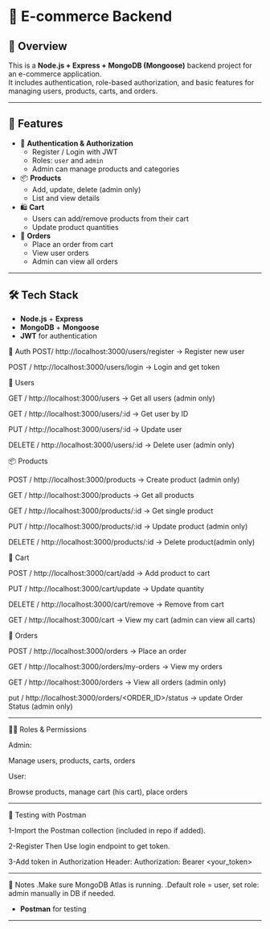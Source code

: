 # 🛒 E-commerce Backend

## 📖 Overview
This is a **Node.js + Express + MongoDB (Mongoose)** backend project for an e-commerce application.  
It includes authentication, role-based authorization, and basic features for managing users, products, carts, and orders.

---

## 🚀 Features
- 👤 **Authentication & Authorization**
  - Register / Login with JWT
  - Roles: `user` and `admin`
  - Admin can manage products and categories
- 📦 **Products**
  - Add, update, delete (admin only)
  - List and view details
- 🛍️ **Cart**
  - Users can add/remove products from their cart
  - Update product quantities
- 📑 **Orders**
  - Place an order from cart
  - View user orders
  - Admin can view all orders

---

## 🛠️ Tech Stack
- **Node.js** + **Express**
- **MongoDB** + **Mongoose**
- **JWT** for authentication



🔑 Auth
POST/   http://localhost:3000/users/register   → Register new user

POST /  http://localhost:3000/users/login  → Login and get token

👤 Users

GET /  http://localhost:3000/users  → Get all users (admin only)

GET /  http://localhost:3000/users/:id    → Get user by ID

PUT /  http://localhost:3000/users/:id  → Update user

DELETE /   http://localhost:3000/users/:id   → Delete user (admin only)

📦 Products

POST /    http://localhost:3000/products  → Create product (admin only)

GET /     http://localhost:3000/products  → Get all products

GET /     http://localhost:3000/products/:id  → Get single product

PUT /     http://localhost:3000/products/:id  → Update product (admin only)

DELETE /   http://localhost:3000/products/:id  → Delete product(admin only) 

🛒 Cart

POST /     http://localhost:3000/cart/add   → Add product to cart

PUT /    http://localhost:3000/cart/update  → Update quantity

DELETE /    http://localhost:3000/cart/remove   → Remove from cart

GET /     http://localhost:3000/cart    → View my cart  (admin can view all carts)

📑 Orders

POST /    http://localhost:3000/orders   → Place an order

GET /    http://localhost:3000/orders/my-orders    → View my orders

GET /    http://localhost:3000/orders   → View all orders  (admin only)

put /    http://localhost:3000/orders/<ORDER_ID>/status →  update Order Status  (admin only)



--------------------------------------

👩‍💻 Roles & Permissions

Admin:

Manage users, products, carts, orders

User:

Browse products, manage cart (his cart), place orders


----------------------------------------------------------

🧪 Testing with Postman

1-Import the Postman collection (included in repo if added).

2-Register Then Use login endpoint to get token.

3-Add token in Authorization Header:    Authorization: Bearer <your_token>

--------------------------------------------


📌 Notes
.Make sure MongoDB Atlas is running.
.Default role = user, set role: admin manually in DB if needed.

- **Postman** for testing

---
